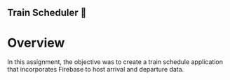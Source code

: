 ## Train Scheduler :station:	

# Overview

In this assignment, the objective was to create a train schedule application that incorporates Firebase to host arrival and departure data. 
